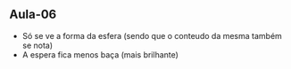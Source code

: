 ## Aula-06

- Só se ve a forma da esfera (sendo que o conteudo da mesma também se nota)
- A espera fica menos baça (mais brilhante)

